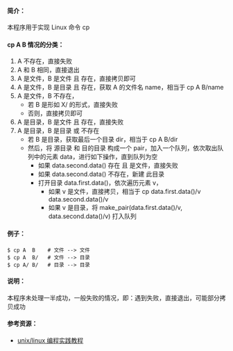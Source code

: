 
#### 简介：
本程序用于实现 Linux 命令 cp

#### cp A B 情况的分类：
1. A 不存在，直接失败
2. A 和 B 相同，直接退出
3. A 是文件，B 是文件 且 存在，直接拷贝即可
4. A 是文件，B 是目录 且 存在，获取 A 的文件名 name，相当于 cp A B/name
5. A 是文件，B 不存在，
    * 若 B 是形如 X/ 的形式，直接失败
    * 否则，直接拷贝即可
6. A 是目录，B 是文件 且 存在，直接失败
7. A 是目录，B 是目录 或 不存在
    * 若 B 是目录，获取最后一个目录 dir，相当于 cp A B/dir
    * 然后，将 源目录 和 目的目录 构成一个 pair，加入一个队列，依次取出队列中的元素 data，进行如下操作，直到队列为空
        * 如果 data.second.data() 存在 且 是文件，直接失败
        * 如果 data.second.data() 不存在，新建 此目录
        * 打开目录 data.first.data()，依次遍历元素 v，
            * 如果 v 是文件，直接拷贝，相当于 cp data.first.data()/v data.second.data()/v
            * 如果 v 是目录，将 make_pair(data.first.data()/v, data.second.data()/v)  打入队列

#### 例子：
```
$ cp A  B    # 文件 --> 文件
$ cp A  B/   # 文件 --> 目录
$ cp A/ B/   # 目录 --> 目录
```

#### 说明：
本程序未处理一半成功，一般失败的情况，即：遇到失败，直接退出，可能部分拷贝成功

#### 参考资源：
* [unix/linux 编程实践教程](https://book.douban.com/subject/1219329/)

